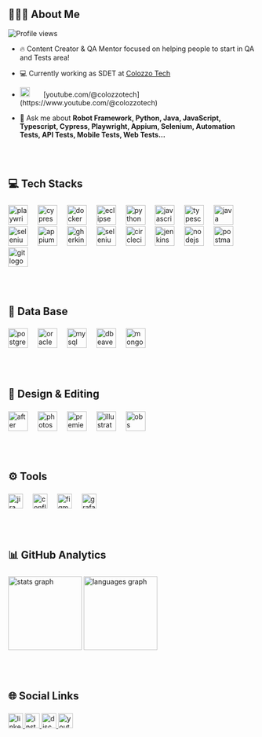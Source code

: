 <h2 align="left">👨🏼‍💻 About Me</h2>
<p align="left"> <img src="https://komarev.com/ghpvc/?username=RGColozzo&color=blue" alt="Profile views" /> </p>

- 🔥 Content Creator & QA Mentor focused on helping people to start in QA and Tests area!

- 💻 Currently working as SDET at [Colozzo Tech](https://www.linkedin.com/company/colozzotech)

- <img src="https://skills.syvixor.com/api/icons?i=youtube" height="20" alt="youtube logo"  />
  <img width="20" /> [youtube.com/@colozzotech](https://www.youtube.com/@colozzotech)

- 💬 Ask me about **Robot Framework, Python, Java, JavaScript, Typescript, Cypress, Playwright, Appium, Selenium, Automation Tests, API Tests, Mobile Tests, Web Tests...**

<br></br>
###

<h2 align="left">💻 Tech Stacks</h2>

###

<div align="left">
  <img src="https://skills.syvixor.com/api/icons?i=playwright" height="40" alt="playwright logo"  />
  <img width="12" />
  <img src="https://skillicons.dev/icons?i=cypress" height="40" alt="cypress logo"  />
  <img width="12" />
  <img src="https://skillicons.dev/icons?i=docker" height="40" alt="docker logo"  />
  <img width="12" />
  <img src="https://skillicons.dev/icons?i=eclipse" height="40" alt="eclipse logo"  />
  <img width="12" />
  <img src="https://skillicons.dev/icons?i=py" height="40" alt="python logo"  />
  <img width="12" />
  <img src="https://skillicons.dev/icons?i=js" height="40" alt="javascript logo"  />
  <img width="12" />
  <img src="https://skillicons.dev/icons?i=ts" height="40" alt="typescript logo"  />
  <img width="12" />
  <img src="https://skillicons.dev/icons?i=java" height="40" alt="java logo"  />
  <img width="12" />
  <img src="https://skillicons.dev/icons?i=selenium" height="40" alt="selenium logo"  />
  <img width="12" />
  <img src="https://skills.syvixor.com/api/icons?i=appium" height="40" alt="appium logo"  />
  <img width="12" />
  <img src="https://skillicons.dev/icons?i=gherkin" height="40" alt="gherkin logo"  />
  <img width="12" />
  <img src="https://skillicons.dev/icons?i=selenium" height="40" alt="selenium logo"  />
  <img width="12" />
  <img src="https://skills.syvixor.com/api/icons?i=circleci" height="40" alt="circleci logo"  />
  <img width="12" />
  <img src="https://skills.syvixor.com/api/icons?i=jenkins" height="40" alt="jenkins logo"  />
  <img width="12" />
  <img src="https://skillicons.dev/icons?i=nodejs" height="40" alt="nodejs logo"  />
  <img width="12" />
  <img src="https://skillicons.dev/icons?i=postman" height="40" alt="postman logo"  />
  <img width="12" />
  <img src="https://skillicons.dev/icons?i=git" height="40" alt="git logo"  />
</div>

<br></br>
###

<h2 align="left">💾 Data Base</h2>

###

<div align="left">
  <img src="https://skills.syvixor.com/api/icons?i=postgresql" height="40" alt="postgresql logo"  />
  <img width="12" />
  <img src="https://skills.syvixor.com/api/icons?i=oracle" height="40" alt="oracle logo"  />
  <img width="12" />
  <img src="https://skills.syvixor.com/api/icons?i=mysql" height="40" alt="mysql logo"  />
  <img width="12" />
  <img src="https://skills.syvixor.com/api/icons?i=dbeaver" height="40" alt="dbeaver logo"  />
  <img width="12" />
  <img src="https://skills.syvixor.com/api/icons?i=mongodb" height="40" alt="mongodb logo"  />
</div>

<br></br>
###

<h2 align="left">🎨 Design & Editing</h2>

###

<div align="left">
  <img src="https://skills.syvixor.com/api/icons?i=ae" height="40" alt="after effects logo"  />
  <img width="12" />
  <img src="https://skills.syvixor.com/api/icons?i=ps" height="40" alt="photoshop logo"  />
  <img width="12" />
  <img src="https://skills.syvixor.com/api/icons?i=premierepro" height="40" alt="premiere logo"  />
  <img width="12" />
  <img src="https://skills.syvixor.com/api/icons?i=illustrator" height="40" alt="illustrator logo"  />
  <img width="12" />
  <img src="https://skills.syvixor.com/api/icons?i=obs" height="40" alt="obs logo"  />
</div>

<br></br>
###

<h2 align="left">⚙️ Tools</h2>

###

<div align="left">
  <img src="https://img.shields.io/badge/Jira-0052CC?logo=jira&logoColor=white&style=for-the-badge" height="30" alt="jira logo"  />
  <img width="12" />
  <img src="https://img.shields.io/badge/Confluence-172B4D?logo=confluence&logoColor=white&style=for-the-badge" height="30" alt="confluence logo"  />
  <img width="12" />
  <img src="https://img.shields.io/badge/Figma-F24E1E?logo=figma&logoColor=white&style=for-the-badge" height="30" alt="figma logo"  />
  <img width="12" />
  <img src="https://img.shields.io/badge/Grafana-F46800?logo=grafana&logoColor=black&style=for-the-badge" height="30" alt="grafana logo"  />
</div>

<br></br>
###

<h2 align="left">📊 GitHub Analytics</h2>

###

<div align="left">
  <img src="https://github-readme-stats.vercel.app/api?username=rennangimenez&hide_title=false&hide_rank=false&show_icons=true&include_all_commits=true&count_private=true&disable_animations=false&theme=tokyonight&locale=en&hide_border=false&order=1&custom_title=Rennan's%20GitHub%20Stats" height="150" alt="stats graph"  />
  <img src="https://github-readme-stats.vercel.app/api/top-langs?username=rennangimenez&locale=en&hide_title=false&layout=compact&card_width=320&langs_count=5&theme=tokyonight&hide_border=false&order=2" height="150" alt="languages graph"  />
</div>

<br></br>
###

<h2 align="left">🌐 Social Links</h2>

###

<div align="left">
</div>

###

<div align="left">
  <a href="https://www.linkedin.com/in/rennan-gimenez/" target="_blank">
    <img src="https://img.shields.io/static/v1?message=LinkedIn&logo=linkedin&label=&color=0077B5&logoColor=white&labelColor=&style=flat" height="30" alt="linkedin logo"  />
  </a>
  <a href="https://www.instagram.com/rennangimenez/" target="_blank">
    <img src="https://img.shields.io/static/v1?message=Instagram&logo=instagram&label=&color=E4405F&logoColor=white&labelColor=&style=flat" height="30" alt="instagram logo"  />
  </a>
  <a href="https://discord.gg/X8KGdy44sX" target="_blank">
    <img src="https://img.shields.io/static/v1?message=Discord&logo=discord&label=&color=7289DA&logoColor=white&labelColor=&style=flat" height="30" alt="discord logo"  />
  </a>
  <a href="https://www.youtube.com/@colozzotech" target="_blank">
    <img src="https://img.shields.io/static/v1?message=Youtube&logo=youtube&label=&color=FF0000&logoColor=white&labelColor=&style=flat" height="30" alt="youtube logo"  />
  </a>
</div>
